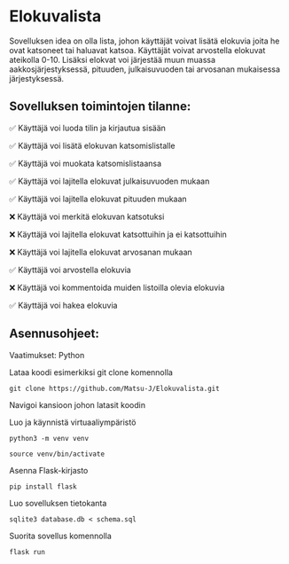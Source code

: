 # Elokuvalista

Sovelluksen idea on olla lista, johon käyttäjät voivat lisätä elokuvia joita he ovat katsoneet tai haluavat katsoa. Käyttäjät voivat arvostella elokuvat ateikolla 0-10. Lisäksi elokvat voi järjestää muun muassa aakkosjärjestyksessä, pituuden, julkaisuvuoden tai arvosanan mukaisessa järjestyksessä.

## Sovelluksen toimintojen tilanne:

  ✅ Käyttäjä voi luoda tilin ja kirjautua sisään
  
  ✅ Käyttäjä voi lisätä elokuvan katsomislistalle
  
  ✅ Käyttäjä voi muokata katsomislistaansa

  ✅ Käyttäjä voi lajitella elokuvat julkaisuvuoden mukaan

  ✅ Käyttäjä voi lajitella elokuvat pituuden mukaan

  ❌ Käyttäjä voi merkitä elokuvan katsotuksi
  
  ❌ Käyttäjä voi lajitella elokuvat katsottuihin ja ei katsottuihin
  
  ❌ Käyttäjä voi lajitella elokuvat arvosanan mukaan
  
  ✅ Käyttäjä voi arvostella elokuvia
  
  ❌ Käyttäjä voi kommentoida muiden listoilla olevia elokuvia
  
  ✅ Käyttäjä voi hakea elokuvia
  


## Asennusohjeet:

Vaatimukset:
Python

Lataa koodi esimerkiksi git clone komennolla

```
git clone https://github.com/Matsu-J/Elokuvalista.git
```

Navigoi kansioon johon latasit koodin

Luo ja käynnistä virtuaaliympäristö

```
python3 -m venv venv

source venv/bin/activate
```

Asenna Flask-kirjasto

```
pip install flask
```

Luo sovelluksen tietokanta
```
sqlite3 database.db < schema.sql
```

Suorita sovellus komennolla
```
flask run
```
